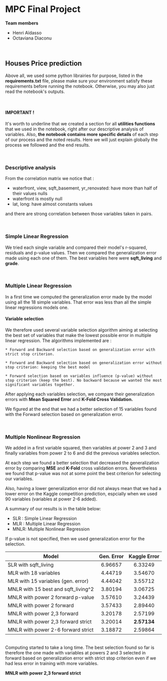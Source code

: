 # MPC Final Project

__Team members__
* Henri Aïdasso
* Octaviana Diaconu

<br>

## __Houses Price prediction__

Above all, we used some python librairies for purpose, listed in the __requirements.txt__ file, please make sure your environment satisfy these requirements before running the notebook. Otherwise, you may also just read the notebook's outputs.

<br>

#### __IMPORTANT !__
It's worth to underline that we created a section for all __utilities functions__ that we used in the notebook, right after our descriptive analysis of variables. Also, __the notebook contains more specific details__ of each step of our process and the noted results. Here we will just explain globally the process we followed and the end results.

<br>

### __Descriptive analysis__

From the correlation matrix we notice that :
- waterfront, view, sqft_basement, yr_renovated: have more than half of their values nulls
- waterfront is mostly null
- lat, long: have almost constants values

and there are strong correlation between those variables taken in pairs.

<br>

### __Simple Linear Regression__

We tried each single variable and compared their model's r-squared, residuals and p-value values. Then we compared the generalization error made using each one of them.
The best variables here were __sqft_living__ and __grade__. 

<br>

### __Multiple Linear Regression__

In a first time we computed the generalization error made by the model using all the 18 simple variables. That error was less than all the simple linear regressions models one.

#### __Variable selection__
We therefore used several variable selection algorithm aiming at selecting the best set of variables that make the lowest possible error in multiple linear regression. The algorithms implemented are : 

    * Forward and Backward selection based on generalization error with strict stop criterion.

    * Forward and Backward selection based on generalization error without stop criterion: keeping the best model

    * Forward selection based on variables influence (p-value) without stop criterion (keep the best). No backward because we wanted the most significant variables together.

After applying each variables selection, we compare their generalization errors with __Mean Squared Error__ and __K-Fold Cross Validation.__

We figured at the end that we had a better selection of 15 variables found with the Forward selection based on generalization error. 

<br>

### __Multiple Nonlinear Regression__

We added in a first variable squared, then variables at power 2 and 3 and finally variables from power 2 to 6 and did the previous variables selection. 

At each step we found a better selection that decreased the generalization error by comparing __MSE__ and __K-Fold__ cross validation errors. Nevertheless we found that p-value was not at some point the best criterion for selecting our variables.

Also, having a lower generalization error did not always mean that we had a lower error on the Kaggle competition prediction, espcially when we used 90 variables (variables at power 2-6 added).

A summary of our results is in the table below:

- SLR : Simple Linear Regression
- MLR : Multiple Linear Regression
- MNLR: Multiple Nonlinear Regression

If p-value is not specified, then we used generalization error for the selection.


| Model                               | Gen. Error | Kaggle Error |
|-------------------------------------|:----------:|:------------:|
| SLR with sqft_living                |   6.96657  |    6.33249   |
| MLR with 18 variables               |   4.44719  |    3.54670   |
| MLR with 15 variables (gen. error)  |   4.44042  |    3.55712   |
| MNLR with 15 best and sqft_living^2 |   3.80194  |    3.06725   |
| MNLR with power 2 forward p-value   |   3.57610  |    3.24439   |
| MNLR with power 2 forward           |   3.57433  |    2.89440   |
| MNLR with power 2,3 forward         |   3.20178  |    2.57199   |
| MNLR with power 2,3 forward strict  |   3.20014  |  __2.57134__ |
| MNLR with power 2-6 forward strict  |   3.18872  |    2.59864   |


<br>
Computing started to take a long time. 
The best selection found so far is therefore the one made with variables at powers 2 and 3 selected in forward based on generalization error with strict stop criterion even if we had less error in training with more variables. 
<br>

__MNLR with power 2,3 forward strict__